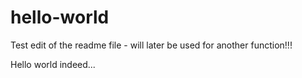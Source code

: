 # hello-world

Test edit of the readme file - will later be used for another function!!!

Hello world indeed...
